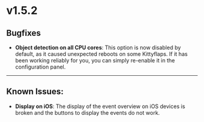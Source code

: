 # v1.5.2

## Bugfixes
- **Object detection on all CPU cores**: This option is now disabled by default, as it caused unexpected reboots on some Kittyflaps. If it has been working reliably for you, you can simply re-enable it in the configuration panel.

---------

## Known Issues:
- **Display on iOS**: The display of the event overview on iOS devices is broken and the buttons to display the events do not work.